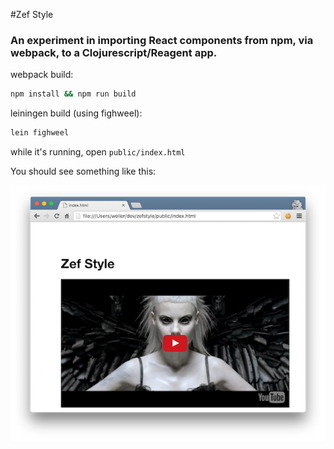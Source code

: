 #Zef Style
### An experiment in importing React components from npm, via webpack, to a Clojurescript/Reagent app. 

webpack build: 

```bash
npm install && npm run build
```

leiningen build (using fighweel):

```bash
lein fighweel
```

while it's running, open `public/index.html`

You should see something like this: 

![yolandi](screenshot.png)